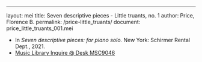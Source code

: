 ---
layout: mei
title: Seven descriptive pieces - Little truants, no. 1
author: Price, Florence B.
permalink: /price-little_truants/
document: price_little_truants_001.mei

- In *Seven descriptive pieces: for piano solo.* New York: Schirmer Rental Dept., 2021.
- <a href="https://tufts-primo.hosted.exlibrisgroup.com/permalink/f/bnf7qa/01TUN_ALMA21281768780003851" target="_blank">Music Library Inquire @ Desk MSC9046</a>
